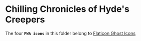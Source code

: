 # Chilling Chronicles of Hyde's Creepers

The four **`PWA icons`** in this folder belong to [Flaticon Ghost Icons](https://www.flaticon.com/free-icons/ghost)